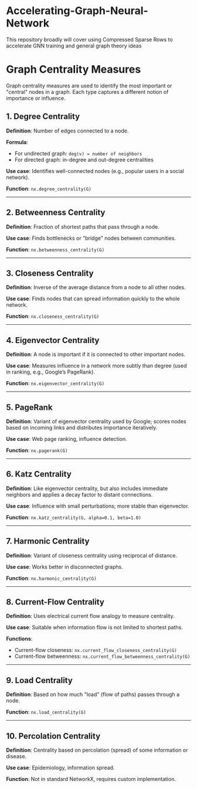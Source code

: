 # Accelerating-Graph-Neural-Network
This repository broadly will cover using Compressed Sparse Rows to accelerate GNN training and general graph theory ideas

# Graph Centrality Measures

Graph centrality measures are used to identify the most important or "central" nodes in a graph. Each type captures a different notion of importance or influence.

## 1. Degree Centrality

**Definition**: Number of edges connected to a node.

**Formula**:  
- For undirected graph: `deg(v) = number of neighbors`  
- For directed graph: in-degree and out-degree centralities

**Use case**: Identifies well-connected nodes (e.g., popular users in a social network).

**Function**: `nx.degree_centrality(G)`

---

## 2. Betweenness Centrality

**Definition**: Fraction of shortest paths that pass through a node.


**Use case**: Finds bottlenecks or "bridge" nodes between communities.

**Function**: `nx.betweenness_centrality(G)`

---

## 3. Closeness Centrality

**Definition**: Inverse of the average distance from a node to all other nodes.


**Use case**: Finds nodes that can spread information quickly to the whole network.

**Function**: `nx.closeness_centrality(G)`

---

## 4. Eigenvector Centrality

**Definition**: A node is important if it is connected to other important nodes.

**Use case**: Measures influence in a network more subtly than degree (used in ranking, e.g., Google’s PageRank).

**Function**: `nx.eigenvector_centrality(G)`

---

## 5. PageRank

**Definition**: Variant of eigenvector centrality used by Google; scores nodes based on incoming links and distributes importance iteratively.

**Use case**: Web page ranking, influence detection.

**Function**: `nx.pagerank(G)`

---

## 6. Katz Centrality

**Definition**: Like eigenvector centrality, but also includes immediate neighbors and applies a decay factor to distant connections.

**Use case**: Influence with small perturbations; more stable than eigenvector.

**Function**: `nx.katz_centrality(G, alpha=0.1, beta=1.0)`

---

## 7. Harmonic Centrality

**Definition**: Variant of closeness centrality using reciprocal of distance.

**Use case**: Works better in disconnected graphs.

**Function**: `nx.harmonic_centrality(G)`

---

## 8. Current-Flow Centrality

**Definition**: Uses electrical current flow analogy to measure centrality.

**Use case**: Suitable when information flow is not limited to shortest paths.

**Functions**:  
- Current-flow closeness: `nx.current_flow_closeness_centrality(G)`  
- Current-flow betweenness: `nx.current_flow_betweenness_centrality(G)`

---

## 9. Load Centrality

**Definition**: Based on how much "load" (flow of paths) passes through a node.

**Function**: `nx.load_centrality(G)`

---

## 10. Percolation Centrality

**Definition**: Centrality based on percolation (spread) of some information or disease.

**Use case**: Epidemiology, information spread.

**Function**: Not in standard NetworkX, requires custom implementation.
